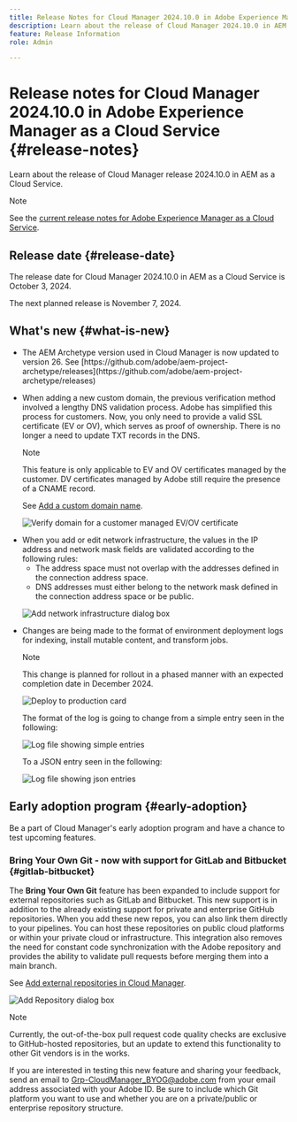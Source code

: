 ```yaml
---
title: Release Notes for Cloud Manager 2024.10.0 in Adobe Experience Manager as a Cloud Service
description: Learn about the release of Cloud Manager 2024.10.0 in AEM as a Cloud Service.
feature: Release Information
role: Admin

---
```

# Release notes for Cloud Manager 2024.10.0 in Adobe Experience Manager as a Cloud Service {#release-notes}

Learn about the release of Cloud Manager release 2024.10.0 in AEM as a Cloud Service.

>[!NOTE]
>
>See the [current release notes for Adobe Experience Manager as a Cloud Service](/help/release-notes/release-notes-cloud/release-notes-current.md).

## Release date {#release-date}

The release date for Cloud Manager 2024.10.0 in AEM as a Cloud Service is October 3, 2024. 

The next planned release is November 7, 2024.

## What's new {#what-is-new}

* <!-- BOTH CS & AMS --> The AEM Archetype version used in Cloud Manager is now updated to version 26. See [https://github.com/adobe/aem-project-archetype/releases](https://github.com/adobe/aem-project-archetype/releases) 

<!-- (CMGR-59817) -->

* <!-- CS ONLY --> When adding a new custom domain, the previous verification method involved a lengthy DNS validation process. Adobe has simplified this process for customers. Now, you only need to provide a valid SSL certificate (EV or OV), which serves as proof of ownership. There is no longer a need to update TXT records in the DNS.

    >[!NOTE]
    >
    >This feature is only applicable to EV and OV certificates managed by the customer. DV certificates managed by Adobe still require the presence of a CNAME record.

    See [Add a custom domain name](/help/implementing/cloud-manager/custom-domain-names/add-custom-domain-name.md).

    ![Verify domain for a customer managed EV/OV certificate](/help/implementing/cloud-manager/assets/verify-domain-customer-managed-step.png)

* <!-- CS ONLY --> When you add or edit network infrastructure, the values in the IP address and network mask fields are validated according to the following rules:

    * The address space must not overlap with the addresses defined in the connection address space.
    * DNS addresses must either belong to the network mask defined in the connection address space or be public.

    ![Add network infrastructure dialog box](/help/implementing/cloud-manager/release-notes/assets/network-infrastructure-add.png)

* <!-- CS ONLY --> Changes are being made to the format of environment deployment logs for indexing, install mutable content, and transform jobs.

    >[!NOTE]
    >
    >This change is planned for rollout in a phased manner with an expected completion date in December 2024.

    ![Deploy to production card](/help/implementing/cloud-manager/release-notes/assets/deploy-to-production-card.png)

    The format of the log is going to change from a simple entry seen in the following:

    ![Log file showing simple entries](/help/implementing/cloud-manager/release-notes/assets/log-file-simple-entry.png)

    To a JSON entry seen in the following:

    ![Log file showing json entries](/help/implementing/cloud-manager/release-notes/assets/log-file-json-entry.png)


## Early adoption program {#early-adoption}

Be a part of Cloud Manager's early adoption program and have a chance to test upcoming features.

### Bring Your Own Git - now with support for GitLab and Bitbucket {#gitlab-bitbucket}

<!-- BOTH CS & AMS -->

The **Bring Your Own Git** feature has been expanded to include support for external repositories such as GitLab and Bitbucket. This new support is in addition to the already existing support for private and enterprise GitHub repositories. When you add these new repos, you can also link them directly to your pipelines. You can host these repositories on public cloud platforms or within your private cloud or infrastructure. This integration also removes the need for constant code synchronization with the Adobe repository and provides the ability to validate pull requests before merging them into a main branch.

See [Add external repositories in Cloud Manager](/help/implementing/cloud-manager/managing-code/external-repositories.md).

![Add Repository dialog box](/help/implementing/cloud-manager/release-notes/assets/repositories-add-release-notes.png)

>[!NOTE]
>
>Currently, the out-of-the-box pull request code quality checks are exclusive to GitHub-hosted repositories, but an update to extend this functionality to other Git vendors is in the works.

If you are interested in testing this new feature and sharing your feedback, send an email to [Grp-CloudManager_BYOG@adobe.com](mailto:Grp-CloudManager_BYOG@adobe.com) from your email address associated with your Adobe ID. Be sure to include which Git platform you want to use and whether you are on a private/public or enterprise repository structure.


<!-- ## Bug fixes




## Known issues {#known-issues} -->
